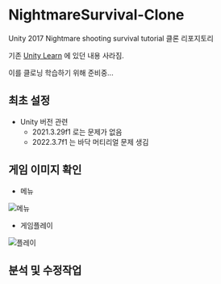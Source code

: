# NightmareSurvival-Clone
Unity 2017 Nightmare shooting survival tutorial 클론 리포지토리

기존 [Unity Learn](https://unity3d.com/learn/tutorials/s/survival-shooter-tutorial) 에 있던 내용 사라짐.

이를 클로닝 학습하기 위해 준비중...

## 최초 설정
- Unity 버전 관련
	- 2021.3.29f1 로는 문제가 없음
	- 2022.3.7f1 는 바닥 머티리얼 문제 생김
	
## 게임 이미지 확인
- 메뉴

![메뉴](https://raw.githubusercontent.com/hugoMGSung/cloning-nightmare-survival/main/images/cloning000.png)

- 게임플레이

![플레이](https://raw.githubusercontent.com/hugoMGSung/cloning-nightmare-survival/main/images/cloning001.png)


## 분석 및 수정작업

